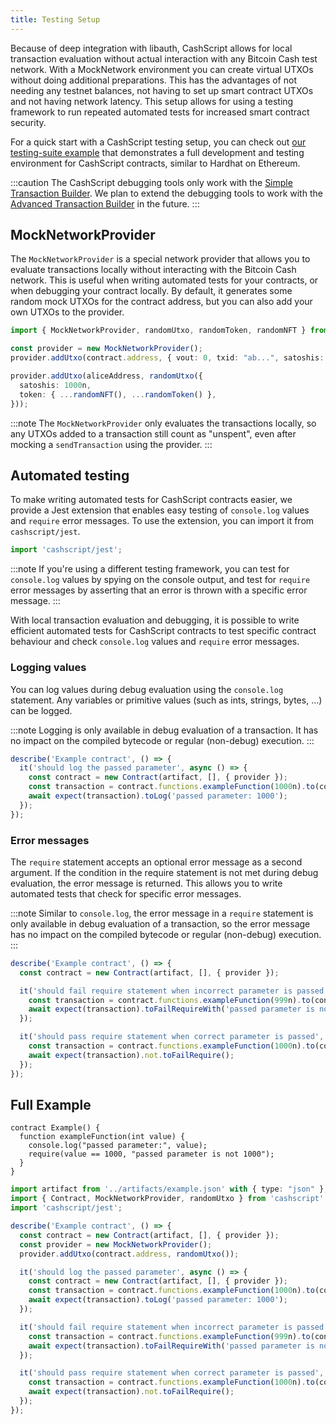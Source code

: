 ```yaml
---
title: Testing Setup
---
```


Because of deep integration with libauth, CashScript allows for local transaction evaluation without actual interaction with any Bitcoin Cash test network. With a MockNetwork environment you can create virtual UTXOs without doing additional preparations. This has the advantages of not needing any testnet balances, not having to set up smart contract UTXOs and not having network latency. This setup allows for using a testing framework to run repeated automated tests for increased smart contract security.

For a quick start with a CashScript testing setup, you can check out [our testing-suite example](https://github.com/CashScript/cashscript/tree/next/examples/testing-suite) that demonstrates a full development and testing environment for CashScript contracts, similar to Hardhat on Ethereum.

:::caution
The CashScript debugging tools only work with the [Simple Transaction Builder](/docs/sdk/transactions). We plan to extend the debugging tools to work with the [Advanced Transaction Builder](/docs/sdk/transactions-advanced) in the future.
:::

## MockNetworkProvider

The `MockNetworkProvider` is a special network provider that allows you to evaluate transactions locally without interacting with the Bitcoin Cash network. This is useful when writing automated tests for your contracts, or when debugging your contract locally. By default, it generates some random mock UTXOs for the contract address, but you can also add your own UTXOs to the provider.

```ts
import { MockNetworkProvider, randomUtxo, randomToken, randomNFT } from 'cashscript';

const provider = new MockNetworkProvider();
provider.addUtxo(contract.address, { vout: 0, txid: "ab...", satoshis: 10000n });

provider.addUtxo(aliceAddress, randomUtxo({
  satoshis: 1000n,
  token: { ...randomNFT(), ...randomToken() },
}));
```

:::note
The `MockNetworkProvider` only evaluates the transactions locally, so any UTXOs added to a transaction still count as "unspent", even after mocking a `sendTransaction` using the provider.
:::

## Automated testing

To make writing automated tests for CashScript contracts easier, we provide a Jest extension that enables easy testing of `console.log` values and `require` error messages. To use the extension, you can import it from `cashscript/jest`.

```ts
import 'cashscript/jest';
```

:::note
If you're using a different testing framework, you can test for `console.log` values by spying on the console output, and test for `require` error messages by asserting that an error is thrown with a specific error message.
:::

With local transaction evaluation and debugging, it is possible to write efficient automated tests for CashScript contracts to test specific contract behaviour and check `console.log` values and `require` error messages.

### Logging values

You can log values during debug evaluation using the `console.log` statement. Any variables or primitive values (such as ints, strings, bytes, ...) can be logged.

:::note
Logging is only available in debug evaluation of a transaction. It has no impact on the compiled bytecode or regular (non-debug) execution.
:::

```ts
describe('Example contract', () => {
  it('should log the passed parameter', async () => {
    const contract = new Contract(artifact, [], { provider });
    const transaction = contract.functions.exampleFunction(1000n).to(contract.address, 10000n);
    await expect(transaction).toLog('passed parameter: 1000');
  });
});
```

### Error messages

The `require` statement accepts an optional error message as a second argument. If the condition in the require statement is not met during debug evaluation, the error message is returned. This allows you to write automated tests that check for specific error messages.

:::note
Similar to `console.log`, the error message in a `require` statement is only available in debug evaluation of a transaction, so the error message has no impact on the compiled bytecode or regular (non-debug) execution.
:::

```ts
describe('Example contract', () => {
  const contract = new Contract(artifact, [], { provider });

  it('should fail require statement when incorrect parameter is passed', async () => {
    const transaction = contract.functions.exampleFunction(999n).to(contract.address, 10000n);
    await expect(transaction).toFailRequireWith('passed parameter is not 1000');
  });

  it('should pass require statement when correct parameter is passed', async () => {
    const transaction = contract.functions.exampleFunction(1000n).to(contract.address, 10000n);
    await expect(transaction).not.toFailRequire();
  });
});
```

## Full Example

```solidity title="Example contract"
contract Example() {
  function exampleFunction(int value) {
    console.log("passed parameter:", value);
    require(value == 1000, "passed parameter is not 1000");
  }
}
```

```ts title="Example test file"
import artifact from '../artifacts/example.json' with { type: "json" };
import { Contract, MockNetworkProvider, randomUtxo } from 'cashscript';
import 'cashscript/jest';

describe('Example contract', () => {
  const contract = new Contract(artifact, [], { provider });
  const provider = new MockNetworkProvider();
  provider.addUtxo(contract.address, randomUtxo());

  it('should log the passed parameter', async () => {
    const contract = new Contract(artifact, [], { provider });
    const transaction = contract.functions.exampleFunction(1000n).to(contract.address, 10000n);
    await expect(transaction).toLog('passed parameter: 1000');
  });

  it('should fail require statement when incorrect parameter is passed', async () => {
    const transaction = contract.functions.exampleFunction(999n).to(contract.address, 10000n);
    await expect(transaction).toFailRequireWith('passed parameter is not 1000');
  });

  it('should pass require statement when correct parameter is passed', async () => {
    const transaction = contract.functions.exampleFunction(1000n).to(contract.address, 10000n);
    await expect(transaction).not.toFailRequire();
  });
});

```
